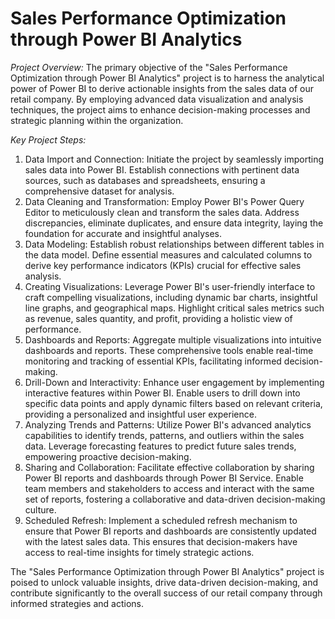 # Sales Performance Optimization through Power BI Analytics

*Project Overview:* The primary objective of the "Sales Performance Optimization through Power BI Analytics" project is to harness the analytical power of Power BI to derive actionable insights from the sales data of our retail company. By employing advanced data visualization and analysis techniques, the project aims to enhance decision-making processes and strategic planning within the organization.

*Key Project Steps:*
1. Data Import and Connection: Initiate the project by seamlessly importing sales data into Power BI. Establish connections with pertinent data sources, such as databases and spreadsheets, ensuring a comprehensive dataset for analysis.
2. Data Cleaning and Transformation: Employ Power BI's Power Query Editor to meticulously clean and transform the sales data. Address discrepancies, eliminate duplicates, and ensure data integrity, laying the foundation for accurate and insightful analyses.
3. Data Modeling: Establish robust relationships between different tables in the data model. Define essential measures and calculated columns to derive key performance indicators (KPIs) crucial for effective sales analysis.
4. Creating Visualizations: Leverage Power BI's user-friendly interface to craft compelling visualizations, including dynamic bar charts, insightful line graphs, and geographical maps. Highlight critical sales metrics such as revenue, sales quantity, and profit, providing a holistic view of performance.
5. Dashboards and Reports: Aggregate multiple visualizations into intuitive dashboards and reports. These comprehensive tools enable real-time monitoring and tracking of essential KPIs, facilitating informed decision-making.
6. Drill-Down and Interactivity: Enhance user engagement by implementing interactive features within Power BI. Enable users to drill down into specific data points and apply dynamic filters based on relevant criteria, providing a personalized and insightful user experience.
7. Analyzing Trends and Patterns: Utilize Power BI's advanced analytics capabilities to identify trends, patterns, and outliers within the sales data. Leverage forecasting features to predict future sales trends, empowering proactive decision-making.
8. Sharing and Collaboration: Facilitate effective collaboration by sharing Power BI reports and dashboards through Power BI Service. Enable team members and stakeholders to access and interact with the same set of reports, fostering a collaborative and data-driven decision-making culture.
9. Scheduled Refresh: Implement a scheduled refresh mechanism to ensure that Power BI reports and dashboards are consistently updated with the latest sales data. This ensures that decision-makers have access to real-time insights for timely strategic actions.

The "Sales Performance Optimization through Power BI Analytics" project is poised to unlock valuable insights, drive data-driven decision-making, and contribute significantly to the overall success of our retail company through informed strategies and actions.


